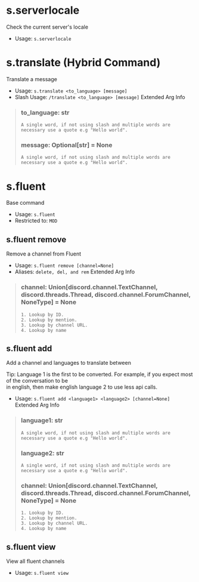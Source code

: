 # s.serverlocale
Check the current server's locale<br/>
 - Usage: `s.serverlocale`
# s.translate (Hybrid Command)
Translate a message<br/>
 - Usage: `s.translate <to_language> [message]`
 - Slash Usage: `/translate <to_language> [message]`
Extended Arg Info
> ### to_language: str
> ```
> A single word, if not using slash and multiple words are necessary use a quote e.g "Hello world".
> ```
> ### message: Optional[str] = None
> ```
> A single word, if not using slash and multiple words are necessary use a quote e.g "Hello world".
> ```
# s.fluent
Base command<br/>
 - Usage: `s.fluent`
 - Restricted to: `MOD`
## s.fluent remove
Remove a channel from Fluent<br/>
 - Usage: `s.fluent remove [channel=None]`
 - Aliases: `delete, del, and rem`
Extended Arg Info
> ### channel: Union[discord.channel.TextChannel, discord.threads.Thread, discord.channel.ForumChannel, NoneType] = None
> 
> 
>     1. Lookup by ID.
>     2. Lookup by mention.
>     3. Lookup by channel URL.
>     4. Lookup by name
> 
>     
## s.fluent add
Add a channel and languages to translate between<br/>

Tip: Language 1 is the first to be converted. For example, if you expect most of the conversation to be<br/>
in english, then make english language 2 to use less api calls.<br/>
 - Usage: `s.fluent add <language1> <language2> [channel=None]`
Extended Arg Info
> ### language1: str
> ```
> A single word, if not using slash and multiple words are necessary use a quote e.g "Hello world".
> ```
> ### language2: str
> ```
> A single word, if not using slash and multiple words are necessary use a quote e.g "Hello world".
> ```
> ### channel: Union[discord.channel.TextChannel, discord.threads.Thread, discord.channel.ForumChannel, NoneType] = None
> 
> 
>     1. Lookup by ID.
>     2. Lookup by mention.
>     3. Lookup by channel URL.
>     4. Lookup by name
> 
>     
## s.fluent view
View all fluent channels<br/>
 - Usage: `s.fluent view`
